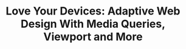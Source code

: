 ---
title: 'Love Your Devices: Adaptive Web Design With Media Queries, Viewport and More'
authors:
- chris-mills
- layout: article
---